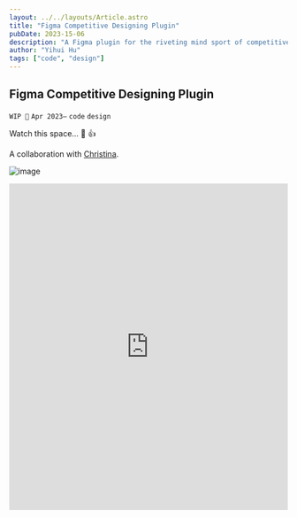 ```yaml
---
layout: ../../layouts/Article.astro
title: "Figma Competitive Designing Plugin"
pubDate: 2023-15-06
description: "A Figma plugin for the riveting mind sport of competitive design."
author: "Yihui Hu"
tags: ["code", "design"]
---
```


## Figma Competitive Designing Plugin

`WIP 🚧`
`Apr 2023–`
`code`
`design` 

Watch this space... 👀 👍

A collaboration with [Christina](https://christinalj.com).

![image](https://yihui-work.s3.us-east-2.amazonaws.com/f-c-d.webp)

<iframe style="border:none;" width="100%" height="590" src="https://www.are.na/christina/competitive-design-website-repo/embed" title="Official Are.na channel for Competitive Designing Mind Sport"></iframe>